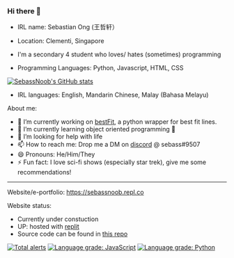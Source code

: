 ### Hi there 👋


- IRL name: Sebastian Ong (王哲轩）
- Location: Clementi, Singapore
- I'm a secondary 4 student who loves/ hates (sometimes) programming


- Programming Languages: Python, Javascript, HTML, CSS

[![SebassNoob's GitHub stats](https://github-readme-stats.vercel.app/api?username=SebassNoob&theme=dark)](https://github.com/anuraghazra/github-readme-stats)

- IRL languages: English, Mandarin Chinese, Malay (Bahasa Melayu)


About me:

- 🔭 I’m currently working on [bestFit](https://github.com/SebassNoob/bestFit), a python wrapper for best fit lines.
- 🌱 I’m currently learning object oriented programming 🤮
- 🤔 I’m looking for help with life
- 📫 How to reach me: Drop me a DM on [discord](https://discord.com/channels/@me) @ sebass#9507
- 😄 Pronouns: He/Him/They
- ⚡ Fun fact: I love sci-fi shows (especially star trek), give me some recommendations!

<hr>

Website/e-portfolio:
https://sebassnoob.repl.co 

Website status:
- Currently under constuction
- UP: hosted with [replit](https://replit.com)
- Source code can be found in [this repo](https://github.com/SebassNoob/SebassNoob)

[![Total alerts](https://img.shields.io/lgtm/alerts/g/SebassNoob/SebassNoob.svg?logo=lgtm&logoWidth=18)](https://lgtm.com/projects/g/SebassNoob/SebassNoob/alerts/)
[![Language grade: JavaScript](https://img.shields.io/lgtm/grade/javascript/g/SebassNoob/SebassNoob.svg?logo=lgtm&logoWidth=18)](https://lgtm.com/projects/g/SebassNoob/SebassNoob/context:javascript)
[![Language grade: Python](https://img.shields.io/lgtm/grade/python/g/SebassNoob/SebassNoob.svg?logo=lgtm&logoWidth=18)](https://lgtm.com/projects/g/SebassNoob/SebassNoob/context:python)
